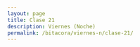 ```yaml
---
layout: page
title: Clase 21
description: Viernes (Noche)
permalink: /bitacora/viernes-n/clase-21/
---
```

